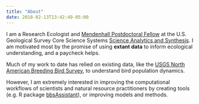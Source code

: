 ```yaml
---
title: "About"
date: 2018-02-13T13:42:49-05:00
---
```


I am a Research Ecologist and [Mendenhall Postdoctoral Fellow](https://www.usgs.gov/centers/mendenhall) at the U.S. Geological Survey Core Science Systems [Science Analytics and Synthesis](https://www.usgs.gov/core-science-systems/science-analytics-and-synthesis/about). I am motivated most by the promise of using __extant data__ to inform ecological understanding, and a paycheck helps. 

Much of my work to date has relied on existing data, like the [USGS North American Breeding Bird Survey](https://www.usgs.gov/centers/pwrc/science/north-american-breeding-bird-survey), to understand bird population dynamics. 

However, I am extremely interested in improving the computational workflows of scientists and natural resource practitioners by creating tools (e.g. R package [bbsAssistant](github.com/trashbirdecology/bbsassistant)), or improving models and methods. 

